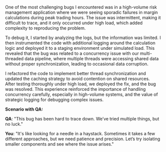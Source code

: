 One of the most challenging bugs I encountered was in a high-volume risk management application where we were seeing sporadic failures in margin calculations during peak trading hours. The issue was intermittent, making it difficult to trace, and it only occurred under high load, which added complexity to reproducing the problem.

To debug it, I started by analyzing the logs, but the information was limited. I then instrumented the code with additional logging around the calculation logic and deployed it to a staging environment under simulated load. This revealed that the bug was related to a concurrency issue with our multi-threaded data pipeline, where multiple threads were accessing shared data without proper synchronization, leading to occasional data corruption.

I refactored the code to implement better thread synchronization and updated the caching strategy to avoid contention on shared resources. After testing thoroughly under high load, we deployed the fix, and the bug was resolved. This experience reinforced the importance of handling concurrency carefully, especially in high-volume systems, and the value of strategic logging for debugging complex issues.

**Scenario with QA:**

**QA**: "This bug has been hard to trace down. We’ve tried multiple things, but no luck."

**You**: "It's like looking for a needle in a haystack. Sometimes it takes a few different approaches, but we need patience and precision. Let’s try isolating smaller components and see where the issue arises."
